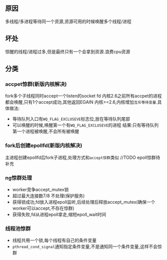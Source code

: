 
## 原因
多线程/多进程等待同一个资源,资源可用的时候唤醒多个线程/进程
## 坏处
惊醒的线程/进程过多,但是最终只有一个会拿到资源.浪费cpu资源

## 分类

### accpet惊群(新版内核解决)
fork多个子线程同时accept一个listen的socket fd
内核2.6之前所有accpet的进程都会唤醒,只有1个accept成功,其他返回EGAIN
内核>=2.6,内核增加`互斥等待变量`.具体做法:
- 等待队列入口有`WQ_FLAG_EXCLUSEVE`标志位,放在等待队列尾部
- 可以唤醒的时候,唤醒第一个有`WQ_FLAG_EXCLUSEVE`的进程
结果:只有等待队列第一个进程被唤醒,不会所有被唤醒

### fork后创建epollfd(新版内核解决)
主进程创建epollfd后fork子进程,处理方式和`accept惊群`类似
//TODO epoll惊群待补充

### ng惊群处理
- worker竞争accept_mutex锁
- 超过最大连接数7/8 不处理(保护服务)
- 获得锁成功,fd放入进程epoll监听,后续处理后释放accept_mutex(确保一个worker可以accept,不存在惊群)
- 获得失败,fd从进程epoll拿走,缩短epoll_wait时间

### 线程池惊群
- 线程共用一个锁,每个线程有自己的条件变量
- `pthread_cond_signal`通知指定条件变量,不是通知同一个条件变量,这样不会惊群
